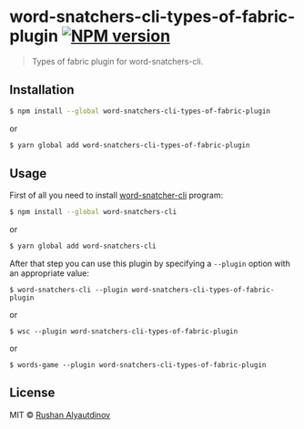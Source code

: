 # word-snatchers-cli-types-of-fabric-plugin [![NPM version][npm-image]][npm-url]

> Types of fabric plugin for word-snatchers-cli.

## Installation

```sh
$ npm install --global word-snatchers-cli-types-of-fabric-plugin
```

or

```sh
$ yarn global add word-snatchers-cli-types-of-fabric-plugin
```

## Usage

First of all you need to install [word-snatcher-cli](https://github.com/akgondber/word-snatchers-cli) program:

```sh
$ npm install --global word-snatchers-cli
```

or

```sh
$ yarn global add word-snatchers-cli
```

After that step you can use this plugin by specifying a `--plugin` option with an appropriate value:

```shell
$ word-snatchers-cli --plugin word-snatchers-cli-types-of-fabric-plugin
```

or

```shell
$ wsc --plugin word-snatchers-cli-types-of-fabric-plugin
```

or

```shell
$ words-game --plugin word-snatchers-cli-types-of-fabric-plugin
```

## License

MIT © [Rushan Alyautdinov](https://github.com/akgondber)

[npm-image]: https://img.shields.io/npm/v/word-snatchers-cli-types-of-fabric-plugin.svg?style=flat
[npm-url]: https://npmjs.org/package/word-snatchers-cli-types-of-fabric-plugin
